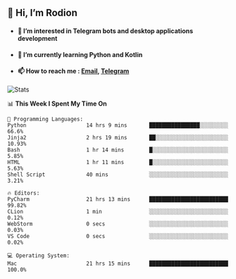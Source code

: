 ## 👋 Hi, I’m Rodion
- #### 👀 I’m interested in Telegram bots and desktop applications development
- #### 🌱 I’m currently learning Python and Kotlin
- #### 📫 How to reach me : [Email](mailto:me@lavn.ml), [Telegram](https://t.me/fast_geek)

![Stats](https://github-readme-stats.vercel.app/api?username=fast-geek&show_icons=true&theme=react&hide=issues&count_private=true&layout=compact)


<!--START_SECTION:waka-->
📊 **This Week I Spent My Time On** 

```text
💬 Programming Languages: 
Python                   14 hrs 9 mins       ████████████████░░░░░░░░░   66.6% 
Jinja2                   2 hrs 19 mins       ██░░░░░░░░░░░░░░░░░░░░░░░   10.93% 
Bash                     1 hr 14 mins        █░░░░░░░░░░░░░░░░░░░░░░░░   5.85% 
HTML                     1 hr 11 mins        █░░░░░░░░░░░░░░░░░░░░░░░░   5.63% 
Shell Script             40 mins             ░░░░░░░░░░░░░░░░░░░░░░░░░   3.21%

🔥 Editors: 
PyCharm                  21 hrs 13 mins      █████████████████████████   99.82% 
CLion                    1 min               ░░░░░░░░░░░░░░░░░░░░░░░░░   0.12% 
WebStorm                 0 secs              ░░░░░░░░░░░░░░░░░░░░░░░░░   0.03% 
VS Code                  0 secs              ░░░░░░░░░░░░░░░░░░░░░░░░░   0.02%

💻 Operating System: 
Mac                      21 hrs 15 mins      █████████████████████████   100.0%

```


<!--END_SECTION:waka-->

